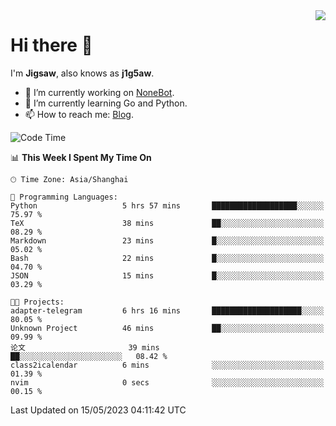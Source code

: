 <a href="#">
  <img align="right" src="https://github-readme-stats.vercel.app/api?username=j1g5awi&count_private=true&show_icons=true&title_color=80070B&text_color=B3B3B3&bg_color=212121&icon_color=80070B" />
</a>

# Hi there 👋

I'm **Jigsaw**, also knows as **j1g5aw**.

- 🔭 I’m currently working on [NoneBot](https://github.com/nonebot).
- 🌱 I’m currently learning Go and Python.
- 📫 How to reach me: [Blog](https://blog.maddestroyer.xyz/).

<!--START_SECTION:waka-->
![Code Time](http://img.shields.io/badge/Code%20Time-1%2C122%20hrs%2036%20mins-blue)

📊 **This Week I Spent My Time On** 

```text
🕑︎ Time Zone: Asia/Shanghai

💬 Programming Languages: 
Python                   5 hrs 57 mins       ███████████████████░░░░░░   75.97 % 
TeX                      38 mins             ██░░░░░░░░░░░░░░░░░░░░░░░   08.29 % 
Markdown                 23 mins             █░░░░░░░░░░░░░░░░░░░░░░░░   05.02 % 
Bash                     22 mins             █░░░░░░░░░░░░░░░░░░░░░░░░   04.70 % 
JSON                     15 mins             █░░░░░░░░░░░░░░░░░░░░░░░░   03.29 % 

🐱‍💻 Projects: 
adapter-telegram         6 hrs 16 mins       ████████████████████░░░░░   80.05 % 
Unknown Project          46 mins             ██░░░░░░░░░░░░░░░░░░░░░░░   09.99 % 
论文                       39 mins             ██░░░░░░░░░░░░░░░░░░░░░░░   08.42 % 
class2icalendar          6 mins              ░░░░░░░░░░░░░░░░░░░░░░░░░   01.39 % 
nvim                     0 secs              ░░░░░░░░░░░░░░░░░░░░░░░░░   00.15 % 
```


 Last Updated on 15/05/2023 04:11:42 UTC
<!--END_SECTION:waka-->
